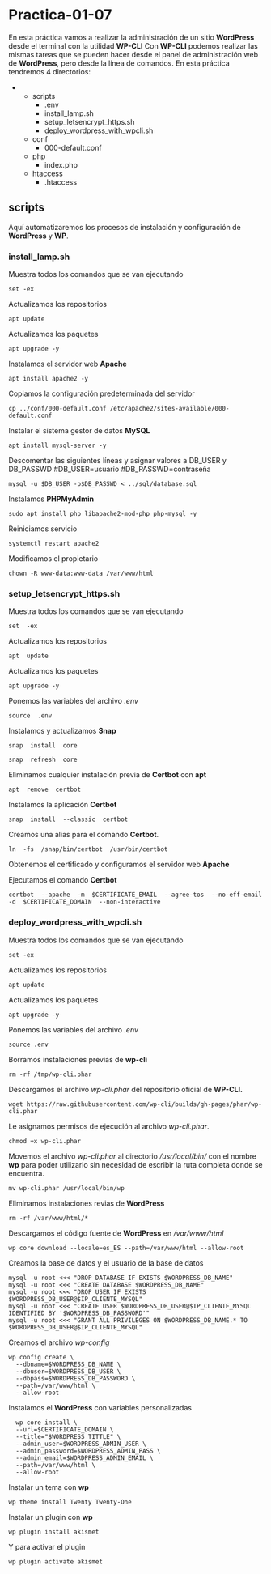 # Practica-01-07
En esta práctica vamos a realizar la administración de un sitio **WordPress** desde el terminal con la utilidad **WP-CLI**
Con **WP-CLI** podemos realizar las mismas tareas que se pueden hacer desde el panel de administración web de **WordPress**, pero desde la línea de comandos.
En esta práctica tendremos 4 directorios:

 - - scripts
   		- .env
   		-  install_lamp.sh
   		-  setup_letsencrypt_https.sh
   		- deploy_wordpress_with_wpcli.sh
   	- conf
   		- 000-default.conf
   	- php
   		- index.php
   	- htaccess
   		- .htaccess

## scripts
Aquí automatizaremos los procesos de instalación y configuración de **WordPress** y **WP**.
### install_lamp.sh
Muestra todos los comandos que se van ejecutando

    set -ex

Actualizamos los repositorios

    apt update

Actualizamos los paquetes 

    apt upgrade -y

Instalamos el servidor web **Apache**

    apt install apache2 -y

Copiamos la configuración predeterminada del servidor

    cp ../conf/000-default.conf /etc/apache2/sites-available/000-default.conf

Instalar  el sistema gestor de datos **MySQL**

    apt install mysql-server -y
Descomentar las siguientes líneas y asignar valores a DB_USER y DB_PASSWD
#DB_USER=usuario
#DB_PASSWD=contraseña

    mysql -u $DB_USER -p$DB_PASSWD < ../sql/database.sql

Instalamos **PHPMyAdmin**

    sudo apt install php libapache2-mod-php php-mysql -y

Reiniciamos servicio

    systemctl restart apache2

Modificamos el propietario

    chown -R www-data:www-data /var/www/html

### setup_letsencrypt_https.sh
Muestra todos los comandos que se van ejecutando

    set  -ex

  

Actualizamos los repositorios

    apt  update

Actualizamos los paquetes

    apt upgrade -y
 

Ponemos las variables del archivo *.env*

    source  .env

  

Instalamos y actualizamos **Snap**

    snap  install  core

    snap  refresh  core

  

Eliminamos cualquier instalación previa de **Certbot** con **apt**

    apt  remove  certbot

  

Instalamos la aplicación **Certbot**

    snap  install  --classic  certbot

  

Creamos una alias para el comando **Certbot**.

    ln  -fs  /snap/bin/certbot  /usr/bin/certbot

  

Obtenemos el certificado y configuramos el servidor web **Apache**

Ejecutamos el comando **Certbot**

    certbot  --apache  -m  $CERTIFICATE_EMAIL  --agree-tos  --no-eff-email  -d  $CERTIFICATE_DOMAIN  --non-interactive


### deploy_wordpress_with_wpcli.sh
Muestra todos los comandos que se van ejecutando

    set -ex

Actualizamos los repositorios

    apt update

Actualizamos los paquetes 

    apt upgrade -y

Ponemos las variables del archivo *.env*

    source .env

Borramos instalaciones previas de **wp-cli**

    rm -rf /tmp/wp-cli.phar

Descargamos el archivo *wp-cli.phar* del repositorio oficial de **WP-CLI.** 

    wget https://raw.githubusercontent.com/wp-cli/builds/gh-pages/phar/wp-cli.phar 

Le asignamos permisos de ejecución al archivo *wp-cli.phar*.

    chmod +x wp-cli.phar

Movemos el archivo *wp-cli.phar* al directorio */usr/local/bin/* con el nombre **wp** para poder utilizarlo sin necesidad de escribir la ruta completa donde se encuentra.

    mv wp-cli.phar /usr/local/bin/wp

Eliminamos instalaciones revias de **WordPress**

    rm -rf /var/www/html/*

Descargamos el código fuente de **WordPress** en */var/www/html*

    wp core download --locale=es_ES --path=/var/www/html --allow-root 

Creamos la base de datos y el usuario de la base de datos

    mysql -u root <<< "DROP DATABASE IF EXISTS $WORDPRESS_DB_NAME"
    mysql -u root <<< "CREATE DATABASE $WORDPRESS_DB_NAME"
    mysql -u root <<< "DROP USER IF EXISTS $WORDPRESS_DB_USER@$IP_CLIENTE_MYSQL"
    mysql -u root <<< "CREATE USER $WORDPRESS_DB_USER@$IP_CLIENTE_MYSQL IDENTIFIED BY '$WORDPRESS_DB_PASSWORD'"
    mysql -u root <<< "GRANT ALL PRIVILEGES ON $WORDPRESS_DB_NAME.* TO $WORDPRESS_DB_USER@$IP_CLIENTE_MYSQL"

Creamos el archivo *wp-config*

    wp config create \
      --dbname=$WORDPRESS_DB_NAME \
      --dbuser=$WORDPRESS_DB_USER \
      --dbpass=$WORDPRESS_DB_PASSWORD \
      --path=/var/www/html \
      --allow-root

Instalamos el **WordPress** con variables personalizadas

      wp core install \
      --url=$CERTIFICATE_DOMAIN \
      --title="$WORDPRESS_TITTLE" \
      --admin_user=$WORDPRESS_ADMIN_USER \
      --admin_password=$WORDPRESS_ADMIN_PASS \
      --admin_email=$WORDPRESS_ADMIN_EMAIL \
      --path=/var/www/html \
      --allow-root

Instalar un tema con **wp**

    wp theme install Twenty Twenty-One

Instalar un plugin con **wp**

    wp plugin install akismet

Y para activar el plugin 

    wp plugin activate akismet
